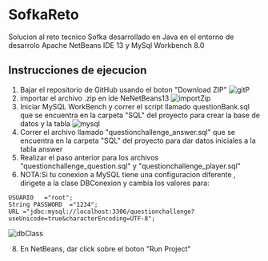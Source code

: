 # SofkaReto
Solucion al reto tecnico Sofka desarrollado en Java en el entorno de desarrolo Apache NetBeans IDE 13 y MySql Workbench 8.0
## Instrucciones de ejecucion 
1. Bajar el repositorio de GitHub usando el boton "Download ZIP"
![gitP](https://user-images.githubusercontent.com/51030335/164621029-004c2070-6df1-4aa7-aaca-821050c9a49e.png)
2. importar el archivo .zip en ide NeNetBeans13 
![importZip](https://user-images.githubusercontent.com/51030335/164623504-a5fa39ab-ff92-4cd1-bd3f-d2fd2bbd2670.png)
3. Iniciar MySQL WorkBench y correr el script llamado questionBank.sql que se encuentra en la carpeta "SQL" del proyecto para crear 
la base de datos y la tabla
![mysql](https://user-images.githubusercontent.com/51030335/164646357-82a64133-1c30-408a-b409-5ded7d5422af.png)
4. Correr el archivo llamado "questionchallenge_answer.sql" que se encuentra en la carpeta "SQL" del proyecto para dar datos iniciales a 
la tabla answer
5. Realizar el paso anterior para los archivos "questionchallenge_question.sql" y "questionchallenge_player.sql"
6. NOTA:Si tu conexion a MySQL tiene una configuracion diferente , dirigete a la clase DBConexion y cambia los valores para:

```
USUARIO   ="root";
String PASSWORD  ="1234";
URL ="jdbc:mysql://localhost:3306/questionchallenge?useUnicode=true&characterEncoding=UTF-8";
```

![dbClass](https://user-images.githubusercontent.com/51030335/164643254-311f8935-a630-4c31-8014-e838c91e76d7.png)

8. En NetBeans, dar click sobre el boton "Run Project"



